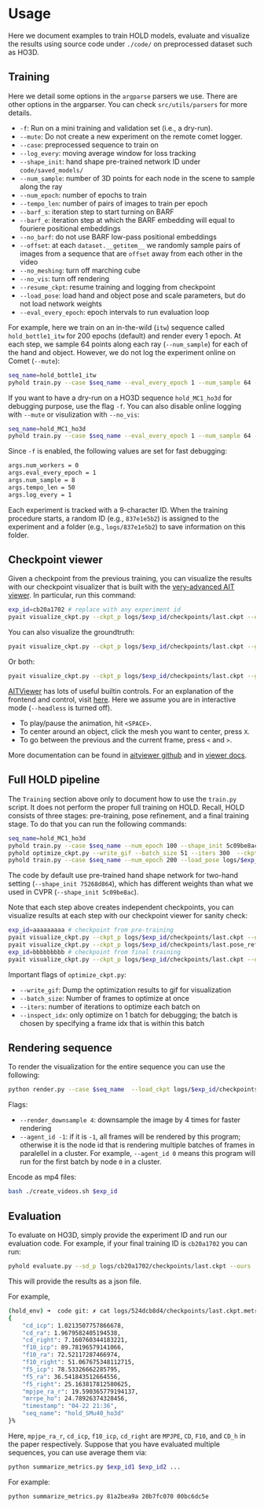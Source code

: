 # Usage

Here we document examples to train HOLD models, evaluate and visualize the results using source code under `./code/` on preprocessed dataset such as HO3D. 

## Training

Here we detail some options in the `argparse` parsers we use. There are other options in the argparser. You can check `src/utils/parsers` for more details.

- `-f`: Run on a mini training and validation set (i.e., a dry-run). 
- `--mute`: Do not create a new experiment on the remote comet logger.
- `--case`: preprocessed sequence to train on
- `--log_every`: moving average window for loss tracking
- `--shape_init`: hand shape pre-trained network ID under `code/saved_models/`
- `--num_sample`: number of 3D points for each node in the scene to sample along the ray
- `--num_epoch`: number of epochs to train
- `--tempo_len`: number of pairs of images to train per epoch
- `--barf_s`: iteration step to start turning on BARF
- `--barf_e`: iteration step at which the BARF embedding will equal to fouriere positional embeddings
- `--no_barf`: do not use BARF low-pass positional embeddings
- `--offset`: at each `dataset.__getitem__` we randomly sample pairs of images from a sequence that are `offset` away from each other in the video
- `--no_meshing`: turn off marching cube
- `--no_vis`: turn off rendering
- `--resume_ckpt`: resume training and logging from checkpoint
- `--load_pose`: load hand and object pose and scale parameters, but do not load network weights
- `--eval_every_epoch`: epoch intervals to run evaluation loop

For example, here we train on an in-the-wild (`itw`) sequence called `hold_bottle1_itw` for 200 epochs (default) and render every 1 epoch. At each step, we sample 64 points along each ray (`--num_sample`) for each of the hand and object. However, we do not log the experiment online on Comet (`--mute`): 

```bash
seq_name=hold_bottle1_itw
pyhold train.py --case $seq_name --eval_every_epoch 1 --num_sample 64 --mute
```

If you want to have a dry-run on a HO3D sequence `hold_MC1_ho3d` for debugging purpose, use the flag `-f`. You can also disable online logging with `--mute` or visulization with `--no_vis`:

```bash
seq_name=hold_MC1_ho3d
pyhold train.py --case $seq_name --eval_every_epoch 1 --num_sample 64 -f --mute --no_vis
```

Since `-f` is enabled, the following values are set for fast debugging: 

```bash
args.num_workers = 0
args.eval_every_epoch = 1
args.num_sample = 8
args.tempo_len = 50
args.log_every = 1
```

Each experiment is tracked with a 9-character ID. When the training procedure starts, a random ID (e.g., `837e1e5b2`) is assigned to the experiment and a folder (e.g., `logs/837e1e5b2`) to save information on this folder.


## Checkpoint viewer

Given a checkpoint from the previous training, you can visualize the results with our checkpoint visualizer that is built with the [very-advanced AIT viewer](https://github.com/eth-ait/aitviewer). In particular, run this command:

```bash
exp_id=cb20a1702 # replace with any experiment id
pyait visualize_ckpt.py --ckpt_p logs/$exp_id/checkpoints/last.ckpt --ours
```

You can also visualize the groundtruth:

```bash
pyait visualize_ckpt.py --ckpt_p logs/$exp_id/checkpoints/last.ckpt --gt
```

Or both:

```bash
pyait visualize_ckpt.py --ckpt_p logs/$exp_id/checkpoints/last.ckpt --gt --ours
```

[AITViewer](https://github.com/eth-ait/aitviewer) has lots of useful builtin controls. For an explanation of the frontend and control, visit [here](https://eth-ait.github.io/aitviewer/frontend.html). Here we assume you are in interactive mode (`--headless` is turned off).

- To play/pause the animation, hit `<SPACE>`.
- To center around an object, click the mesh you want to center, press `X`.
- To go between the previous and the current frame, press `<` and `>`.

More documentation can be found in [aitviewer github](https://github.com/eth-ait/aitviewer) and in [viewer docs](https://eth-ait.github.io/aitviewer/frontend.html).

## Full HOLD pipeline

The `Training` section above only to document how to use the `train.py` script. It does not perform the proper full training on HOLD. Recall, HOLD consists of three stages: pre-training, pose refinement, and a final training stage. To do that you can run the following commands:

```bash
seq_name=hold_MC1_ho3d
pyhold train.py --case $seq_name --num_epoch 100 --shape_init 5c09be8ac # this yield exp_id 
pyhold optimize_ckpt.py --write_gif --batch_size 51 --iters 300  --ckpt_p logs/$exp_id/checkpoints/last.ckpt
pyhold train.py --case $seq_name --num_epoch 200 --load_pose logs/$exp_id/checkpoints/last.pose_ref --shape_init 5c09be8ac # this yield another exp_id
```

The code by default use pre-trained hand shape network for two-hand setting (`--shape_init 75268d864`), which has different weights than what we used in CVPR (`--shape_init 5c09be8ac`).

Note that each step above creates independent checkpoints, you can visualize results at each step with our checkpoint viewer for sanity check:

```bash
exp_id=aaaaaaaaa # checkpoint from pre-training
pyait visualize_ckpt.py --ckpt_p logs/$exp_id/checkpoints/last.ckpt --ours
pyait visualize_ckpt.py --ckpt_p logs/$exp_id/checkpoints/last.pose_ref --ours
exp_id=bbbbbbbbb # checkpoint from final training
pyait visualize_ckpt.py --ckpt_p logs/$exp_id/checkpoints/last.ckpt --ours
```

Important flags of `optimize_ckpt.py`:

- `--write_gif`: Dump the optimization results to gif for visualization
- `--batch_size`: Number of frames to optimize at once
- `--iters`: number of iterations to optimize each batch on
- `--inspect_idx`: only optimize on 1 batch for debugging; the batch is chosen by specifying a frame idx that is within this batch

## Rendering sequence

To render the visualization for the entire sequence you can use the following:

```bash
python render.py --case $seq_name  --load_ckpt logs/$exp_id/checkpoints/last.ckpt  --mute --agent_id -1 --render_downsample 4
```

Flags:

- `--render_downsample 4`: downsample the image by 4 times for faster rendering
- `--agent_id -1`: if it is `-1`, all frames will be rendered by this program; otherwise it is the node id that is rendering multiple batches of frames in paralellel in a cluster. For example, `--agent_id 0` means this program will run for the first batch by node `0` in a cluster.

Encode as mp4 files: 

```bash
bash ./create_videos.sh $exp_id
```

## Evaluation

To evaluate on HO3D, simply provide the experiment ID and run our evaluation code. For example, if your final training ID is `cb20a1702` you can run: 

```bash
pyhold evaluate.py --sd_p logs/cb20a1702/checkpoints/last.ckpt --ours
```

This will provide the results as a json file. 

For example, 

```bash
(hold_env) ➜  code git: ✗ cat logs/524dcb8d4/checkpoints/last.ckpt.metric.json 
{
    "cd_icp": 1.0213507757866678,
    "cd_ra": 1.9679582405194538,
    "cd_right": 7.160760344183221,
    "f10_icp": 89.78196579141066,
    "f10_ra": 72.52117287466974,
    "f10_right": 51.067675348112715,
    "f5_icp": 78.53326662285795,
    "f5_ra": 36.541843512664556,
    "f5_right": 25.163817812580625,
    "mpjpe_ra_r": 19.590365779194137,
    "mrrpe_ho": 24.78926374328456,
    "timestamp": "04-22 21:36",
    "seq_name": "hold_SMu40_ho3d"
}%  
```

Here, `mpjpe_ra_r`, `cd_icp`, `f10_icp`, `cd_right` are `MPJPE`, `CD`, `F10`, and `CD_h` in the paper respectively. Suppose that you have evaluated multiple sequences, you can use average them via: 

```bash
python summarize_metrics.py $exp_id1 $exp_id2 ...
```

For example:

```bash
python summarize_metrics.py 81a2bea9a 20b7fc070 00bc6dc5e 
```
